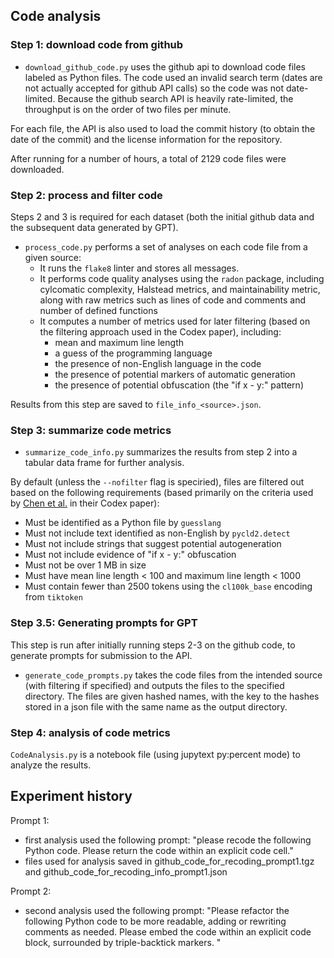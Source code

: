 ## Code analysis


### Step 1: download code from github

- `download_github_code.py` uses the github api to download code files labeled as Python files.  The code used an invalid search term (dates are not actually accepted for github API calls) so the code was not date-limited.  Because the github search API is heavily rate-limited, the throughput is on the order of two files per minute.

For each file, the API is also used to load the commit history (to obtain the date of the commit) and the license information for the repository.

After running for a number of hours, a total of 2129 code files were downloaded.


### Step 2: process and filter code

Steps 2 and 3 is required for each dataset (both the initial github data and the subsequent data generated by GPT).

- `process_code.py` performs a set of analyses on each code file from a given source:
  - It runs the `flake8` linter and stores all messages.
  - It performs code quality analyses using the `radon` package, including cylcomatic complexity, Halstead metrics, and maintainability metric, along with raw metrics such as lines of code and comments and number of defined functions
  - It computes a number of metrics used for later filtering (based on the filtering approach used in the Codex paper), including:
    -  mean and maximum line length
    -  a guess of the programming language
    -  the presence of non-English language in the code
    -  the presence of potential markers of automatic generation
    -  the presence of potential obfuscation (the "if x - y:" pattern)

Results from this step are saved to `file_info_<source>.json`.

### Step 3: summarize code metrics

- `summarize_code_info.py` summarizes the results from step 2 into a tabular data frame for further analysis.

By default (unless the `--nofilter` flag is speciried), files are filtered out based on the following requirements (based primarily on the criteria used by [Chen et al.](https://arxiv.org/abs/2107.03374) in their Codex paper):

- Must be identified as a Python file by `guesslang`
- Must not include text identified as non-English by `pycld2.detect`
- Must not include strings that suggest potential autogeneration
- Must not include evidence of "if x - y:" obfuscation
- Must not be over 1 MB in size
- Must have mean line length < 100 and maximum line length < 1000
- Must contain fewer than 2500 tokens using the `cl100k_base` encoding from `tiktoken`


### Step 3.5: Generating prompts for GPT 

This step is run after initially running steps 2-3 on the github code, to generate prompts for submission to the API.

- `generate_code_prompts.py` takes the code files from the intended source (with filtering if specified) and outputs the files to the specified directory. The files are given hashed names, with the key to the hashes stored in a json file with the same name as the output directory.


### Step 4: analysis of code metrics

`CodeAnalysis.py` is a notebook file (using jupytext py:percent mode) to analyze the results.


## Experiment history

Prompt 1:

- first analysis used the following prompt: "please recode the following Python code.  Please return the code within an explicit code cell."
- files used for analysis saved in github_code_for_recoding_prompt1.tgz and github_code_for_recoding_info_prompt1.json

Prompt 2:
- second analysis used the following prompt: "Please refactor the following Python code to be more readable, adding or rewriting comments as needed. Please embed the code within an explicit code block, surrounded by triple-backtick markers. 
"